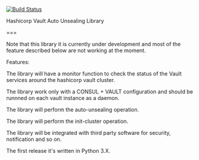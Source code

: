 [![Build Status](https://travis-ci.org/ish-xyz/vault-unsealing.svg?branch=develop)](https://travis-ci.org/ish-xyz/vault-unsealing)

Hashicorp Vault Auto Unsealing Library

===

Note that this library it is currently under development and most of the feature described below are not working at the moment.

Features:

The library will have a monitor function to check the status of the Vault services around the hashicorp vault cluster.

The library work only with a CONSUL + VAULT configuration and should be runnned on each vault instance as a daemon.

The library will perform the auto-unsealing operation.

The library will perform the init-cluster operation.

The library will be integrated with third party software for security, notification and so on.

The first release it's written in Python 3.X.